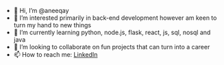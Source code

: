 - 👋 Hi, I’m @aneeqay
- 👀 I’m interested primarily in back-end development however am keen to turn my hand to new things
- 🌱 I’m currently learning python, node.js, flask, react, js, sql, nosql and java
- 💞️ I’m looking to collaborate on fun projects that can turn into a career
- 📫 How to reach me: [LinkedIn](https://linkedin.com/in/aneeqa-yusaf)

<!---
aneeqay/aneeqay is a ✨ special ✨ repository because its `README.md` (this file) appears on your GitHub profile.
You can click the Preview link to take a look at your changes.
--->
